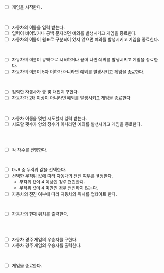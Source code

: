 - [ ] 게임을 시작한다.
<br>

- [ ] 자동차의 이름을 입력 받는다.
- [ ] 입력이 비어있거나 공백 문자라면 예외를 발생시키고 게임을 종료한다.
- [ ] 자동차의 이름이 쉼표로 구분되어 있지 않으면 예외를 발생시키고 게임을 종료한다.   
<br>

- [ ] 자동차의 이름이 공백으로 시작하거나 끝이 나면 예외를 발생시키고 게임을 종료한다.
- [ ] 자동차의 이름이 5자 이하가 아니라면 예외를 발생시키고 게임을 종료한다.
<br>

- [ ] 입력한 자동차가 총 몇 대인지 구한다.
- [ ] 자동차가 2대 이상이 아니라면 예외를 발생시키고 게임을 종료한다.
<br>

- [ ] 자동차 이동을 몇번 시도할지 입력 받는다.
- [ ] 시도할 횟수가 양의 정수가 아니라면 예외를 발생시키고 게임을 종료한다.
<br>
<br>

- [ ] 각 차수를 진행한다.
<br>

- [ ] 0~9 중 무직위 값을 선택한다.
- [ ] 선택한 무작위 값에 따라 자동차의 전진 여부를 결정한다.
	- 무작위 값이 4 이상인 경우 전진한다.
	- 무작위 값이 4 미만인 경우 전진하지 않는다.
- [ ] 자동차의 전진 여부에 따라 자동차의 위치를 업데이트 한다.
<br>

- [ ] 자동차의 현재 위치를 출력한다.
<br>
<br>

- [ ] 자동차 경주 게임의 우승자를 구한다.
- [ ] 자동차 경주 게임의 우승자를 출력한다.
<br>

- [ ] 게임을 종료한다.
